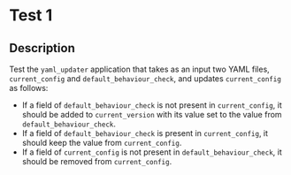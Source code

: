 # Test 1

## Description

Test the `yaml_updater` application that takes as an input two YAML files, `current_config`
and `default_behaviour_check`, and updates `current_config` as follows:
- If a field of `default_behaviour_check` is not present in `current_config`, it should be
  added to `current_version` with its value set to the value from `default_behaviour_check`.
- If a field of `default_behaviour_check` is present in `current_config`, it should keep the
  value from `current_config`.
- If a field of `current_config` is not present in `default_behaviour_check`, it should be
  removed from `current_config`.